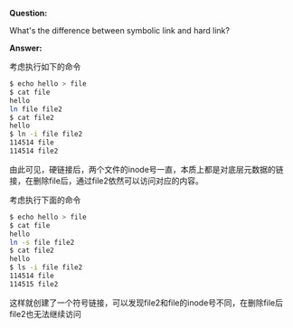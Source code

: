 **Question:**

What's the difference between symbolic link and hard link?

**Answer:**

考虑执行如下的命令

```bash
$ echo hello > file
$ cat file
hello
ln file file2
$ cat file2
hello
$ ln -i file file2
114514 file
114514 file2
```

由此可见，硬链接后，两个文件的inode号一直，本质上都是对底层元数据的链接，在删除file后，通过file2依然可以访问对应的内容。

考虑执行下面的命令

```bash
$ echo hello > file
$ cat file
hello
ln -s file file2
$ cat file2
hello
$ ls -i file file2
114514 file
114515 file2
```

这样就创建了一个符号链接，可以发现file2和file的inode号不同，在删除file后file2也无法继续访问